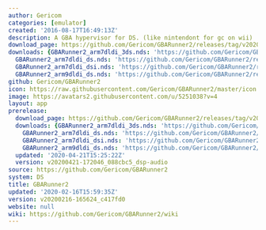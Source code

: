 ```yaml
---
author: Gericom
categories: [emulator]
created: '2016-08-17T16:49:13Z'
description: A GBA hypervisor for DS. (like nintendont for gc on wii)
download_page: https://github.com/Gericom/GBARunner2/releases/tag/v20200216-165624_c417fd0
downloads: {GBARunner2_arm7dldi_3ds.nds: 'https://github.com/Gericom/GBARunner2/releases/download/v20200216-165624_c417fd0/GBARunner2_arm7dldi_3ds.nds',
  GBARunner2_arm7dldi_ds.nds: 'https://github.com/Gericom/GBARunner2/releases/download/v20200216-165624_c417fd0/GBARunner2_arm7dldi_ds.nds',
  GBARunner2_arm7dldi_dsi.nds: 'https://github.com/Gericom/GBARunner2/releases/download/v20200216-165624_c417fd0/GBARunner2_arm7dldi_dsi.nds',
  GBARunner2_arm9dldi_ds.nds: 'https://github.com/Gericom/GBARunner2/releases/download/v20200216-165624_c417fd0/GBARunner2_arm9dldi_ds.nds'}
github: Gericom/GBARunner2
icon: https://raw.githubusercontent.com/Gericom/GBARunner2/master/icon.bmp
image: https://avatars2.githubusercontent.com/u/5251038?v=4
layout: app
prerelease:
  download_page: https://github.com/Gericom/GBARunner2/releases/tag/v20200421-172046_088cbc5_dsp-audio
  downloads: {GBARunner2_arm7dldi_3ds.nds: 'https://github.com/Gericom/GBARunner2/releases/download/v20200421-172046_088cbc5_dsp-audio/GBARunner2_arm7dldi_3ds.nds',
    GBARunner2_arm7dldi_ds.nds: 'https://github.com/Gericom/GBARunner2/releases/download/v20200421-172046_088cbc5_dsp-audio/GBARunner2_arm7dldi_ds.nds',
    GBARunner2_arm7dldi_dsi.nds: 'https://github.com/Gericom/GBARunner2/releases/download/v20200421-172046_088cbc5_dsp-audio/GBARunner2_arm7dldi_dsi.nds',
    GBARunner2_arm9dldi_ds.nds: 'https://github.com/Gericom/GBARunner2/releases/download/v20200421-172046_088cbc5_dsp-audio/GBARunner2_arm9dldi_ds.nds'}
  updated: '2020-04-21T15:25:22Z'
  version: v20200421-172046_088cbc5_dsp-audio
source: https://github.com/Gericom/GBARunner2
system: DS
title: GBARunner2
updated: '2020-02-16T15:59:35Z'
version: v20200216-165624_c417fd0
website: null
wiki: https://github.com/Gericom/GBARunner2/wiki
---
```

